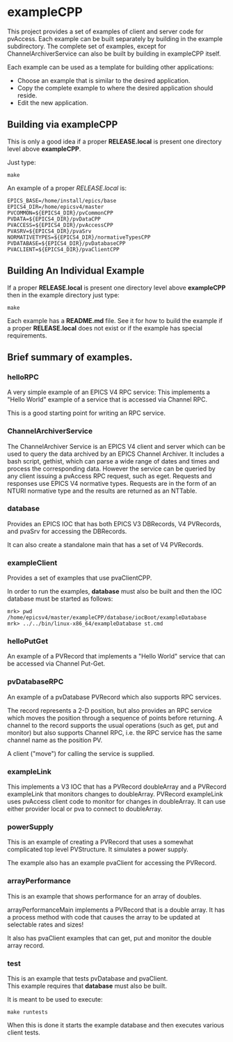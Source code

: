 # exampleCPP

This project provides a set of examples of client and server code for 
pvAccess.
Each example can be built separately by building in the example subdirectory.
The complete set of examples, except for ChannelArchiverService can also be
built by building in exampleCPP itself.

Each example can be used as a template for building other applications:

* Choose an example that is similar to the desired application.
* Copy the complete example to where the desired application should reside.
* Edit the new application.

## Building via exampleCPP

This is only a good idea if a proper **RELEASE.local** is present one 
directory level above **exampleCPP**.

Just type:

    make

An example of a proper *RELEASE.local* is:

    EPICS_BASE=/home/install/epics/base
    EPICS4_DIR=/home/epicsv4/master
    PVCOMMON=${EPICS4_DIR}/pvCommonCPP
    PVDATA=${EPICS4_DIR}/pvDataCPP
    PVACCESS=${EPICS4_DIR}/pvAccessCPP
    PVASRV=${EPICS4_DIR}/pvaSrv
    NORMATIVETYPES=${EPICS4_DIR}/normativeTypesCPP
    PVDATABASE=${EPICS4_DIR}/pvDatabaseCPP
    PVACLIENT=${EPICS4_DIR}/pvaClientCPP


## Building An Individual Example

If a proper **RELEASE.local** is present one directory level above
**exampleCPP** then in the example directory just type:

    make

Each example has a **README.md** file. See it for how to build the example
if a proper **RELEASE.local** does not exist or if the example has special
requirements.

## Brief summary of examples.

### helloRPC

A very simple example of an EPICS V4 RPC service: This implements a
"Hello World" example of a service that is accessed via Channel RPC.

This is a good starting point for writing an RPC service.


### ChannelArchiverService

The ChannelArchiver Service is an EPICS V4 client and server which can be
used to query the data archived by an EPICS Channel Archiver. It includes a
bash script, gethist, which can parse a wide range of dates and times and
process the corresponding data. However the service can be queried by any
client issuing a pvAccess RPC request, such as eget. Requests and responses
use EPICS V4 normative types. Requests are in the form of an NTURI normative
type and the results are returned as an NTTable.


### database

Provides an EPICS IOC that has both EPICS V3 DBRecords, V4 PVRecords, and
pvaSrv for accessing the DBRecords.

It can also create a standalone main that has a set of V4 PVRecords.


### exampleClient

Provides a set of examples that use pvaClientCPP.

In order to run the examples, **database** must also be built and then the
IOC database must be started as follows:

    mrk> pwd
    /home/epicsv4/master/exampleCPP/database/iocBoot/exampleDatabase
    mrk> ../../bin/linux-x86_64/exampleDatabase st.cmd


### helloPutGet

An example of a PVRecord that implements a "Hello World" service that can be
accessed via Channel Put-Get.


### pvDatabaseRPC

An example of a pvDatabase PVRecord which also supports RPC services.

The record represents a 2-D position, but also provides an RPC service
which moves the position through a sequence of points before returning.
A channel to the record supports the usual operations (such as get, put and
monitor) but also supports Channel RPC, i.e. the RPC service has the same 
channel name as the position PV.

A client ("move") for calling the service is supplied.


### exampleLink

This implements a V3 IOC that has a PVRecord doubleArray and a PVRecord
exampleLink that monitors changes to doubleArray. PVRecord exampleLink uses
pvAccess client code to monitor for changes in doubleArray. It can use 
either provider local or pva to connect to doubleArray.


### powerSupply

This is an example of creating a PVRecord that uses a somewhat complicated
top level PVStructure. It simulates a power supply.

The example also has an example pvaClient for accessing the PVRecord.


###  arrayPerformance

This is an example that shows performance for an array of doubles.

arrayPerformanceMain implements a PVRecord that is a double array.
It has a process method with code that causes the array to be updated at
selectable rates and sizes!

It also has pvaClient examples that can get, put and monitor the double
array record.


### test

This is an example that tests pvDatabase and pvaClient.   
This example requires that **database** must also be built. 

It is meant to be used to execute:

    make runtests

When this is done it starts the example database and then executes various
client tests.

